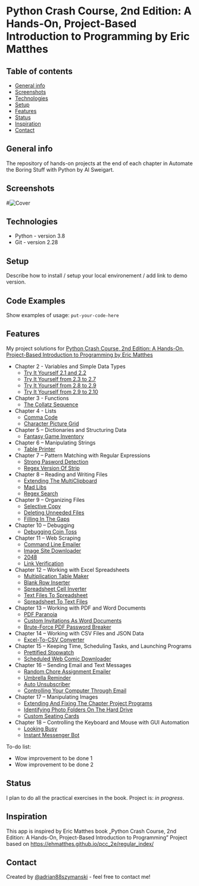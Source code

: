 # Python Crash Course, 2nd Edition: A Hands-On, Project-Based Introduction to Programming by Eric Matthes

## Table of contents
* [General info](#general-info)
* [Screenshots](#screenshots)
* [Technologies](#technologies)
* [Setup](#setup)
* [Features](#features)
* [Status](#status)
* [Inspiration](#inspiration)
* [Contact](#contact)

## General info
The repository of hands-on projects at the end of each chapter in Automate the Boring Stuff with Python by Al Sweigart.

## Screenshots
#![Cover](https://github.com/adrian88szymanski/Python_Crash_Course_Eric_Matthes/blob/master/img/cover.jpg)

## Technologies
* Python - version 3.8
* Git - version 2.28

## Setup
Describe how to install / setup your local environement / add link to demo version.

## Code Examples
Show examples of usage:
`put-your-code-here`

## Features
My project solutions for [Python Crash Course, 2nd Edition: A Hands-On, Project-Based Introduction to Programming by Eric Matthes](https://ehmatthes.github.io/pcc_2e/regular_index/)

* Chapter 2 - Variables and Simple Data Types
    * [Try It Yourself 2.1 and 2.2](https://github.com/adrian88szymanski/Python_Crash_Course_Eric_Matthes/blob/master/2.1_2.2.py)
    * [Try It Yourself from 2.3 to 2.7](https://github.com/adrian88szymanski/Python_Crash_Course_Eric_Matthes/blob/master/2.3_2.4_2.5_2.6_2.7.py)
    * [Try It Yourself from 2.8 to 2.9](https://github.com/adrian88szymanski/Python_Crash_Course_Eric_Matthes/blob/master/2.8_2.9.py)
    * [Try It Yourself from 2.9 to 2.10](https://github.com/adrian88szymanski/Python_Crash_Course_Eric_Matthes/blob/master/2.9_2.10.py)
* Chapter 3 - Functions
    * [The Collatz Sequence](https://github.com/kudeh/automate-the-boring-stuff-projects/tree/master/the-collatz-sequence)
* Chapter 4 - Lists
    * [Comma Code](https://github.com/kudeh/automate-the-boring-stuff-projects/tree/master/comma-code)
    * [Character Picture Grid](https://github.com/kudeh/automate-the-boring-stuff-projects/tree/master/character-picture-grid)
* Chapter 5 – Dictionaries and Structuring Data
    * [Fantasy Game Inventory](https://github.com/kudeh/automate-the-boring-stuff-projects/tree/master/fantasy-game-inventory)
* Chapter 6 – Manipulating Strings
    * [Table Printer](https://github.com/kudeh/automate-the-boring-stuff-projects/tree/master/table-printer)
* Chapter 7 – Pattern Matching with Regular Expressions
    * [Strong Pasword Detection](https://github.com/kudeh/automate-the-boring-stuff-projects/tree/master/strong-password-detector)
    * [Regex Version Of Strip](https://github.com/kudeh/automate-the-boring-stuff-projects/tree/master/regex-strip)
* Chapter 8 – Reading and Writing Files
    * [Extending The MultiClipboard](https://github.com/kudeh/automate-the-boring-stuff-projects/tree/master/multiclipboard)
    * [Mad Libs](https://github.com/kudeh/automate-the-boring-stuff-projects/tree/master/mad-libs)
    * [Regex Search](https://github.com/kudeh/automate-the-boring-stuff-projects/tree/master/regex-search)
* Chapter 9 – Organizing Files
    * [Selective Copy](https://github.com/kudeh/automate-the-boring-stuff-projects/tree/master/selective-copy)
    * [Deleting Unneeded Files](https://github.com/kudeh/automate-the-boring-stuff-projects/tree/master/find-unneeded-files)
    * [Filling In The Gaps](https://github.com/kudeh/automate-the-boring-stuff-projects/tree/master/fill-gaps)
* Chapter 10 – Debugging
    * [Debugging Coin Toss](https://github.com/kudeh/automate-the-boring-stuff-projects/tree/master/coin-toss)
* Chapter 11 – Web Scraping
    * [Command Line Emailer](https://github.com/kudeh/automate-the-boring-stuff-projects/tree/master/command-line-email)
    * [Image Site Downloader](https://github.com/kudeh/automate-the-boring-stuff-projects/tree/master/image-site-downloader)
    * [2048](https://github.com/kudeh/automate-the-boring-stuff-projects/tree/master/play-2048)
    * [Link Verification](https://github.com/kudeh/automate-the-boring-stuff-projects/tree/master/link-verification)
* Chapter 12 – Working with Excel Spreadsheets
    * [Multiplication Table Maker](https://github.com/kudeh/automate-the-boring-stuff-projects/tree/master/multiplication-table-maker)
    * [Blank Row Inserter](https://github.com/kudeh/automate-the-boring-stuff-projects/tree/master/blank-row-inserter)
    * [Spreadsheet Cell Inverter](https://github.com/kudeh/automate-the-boring-stuff-projects/tree/master/cell-inverter)
    * [Text Files To Spreadsheet](https://github.com/kudeh/automate-the-boring-stuff-projects/tree/master/text-to-spreadsheet)
    * [Spreadsheet To Text Files](https://github.com/kudeh/automate-the-boring-stuff-projects/tree/master/worksheet-to-text-files)
* Chapter 13 – Working with PDF and Word Documents
    * [PDF Paranoia](https://github.com/kudeh/automate-the-boring-stuff-projects/tree/master/pdf-paranoia)
    * [Custom Invitations As Word Documents](https://github.com/kudeh/automate-the-boring-stuff-projects/tree/master/custom-invitations)
    * [Brute-Force PDF Password Breaker](https://github.com/kudeh/automate-the-boring-stuff-projects/tree/master/pdf-password-breaker)
* Chapter 14 – Working with CSV Files and JSON Data
    * [Excel-To-CSV Converter](https://github.com/kudeh/automate-the-boring-stuff-projects/tree/master/excel-to-csv-converter)
* Chapter 15 – Keeping Time, Scheduling Tasks, and Launching Programs
    * [Prettified Stopwatch](https://github.com/kudeh/automate-the-boring-stuff-projects/tree/master/prettified-stopwatch)
    * [Scheduled Web Comic Downloader](https://github.com/kudeh/automate-the-boring-stuff-projects/tree/master/web-comic-downloader)
* Chapter 16 – Sending Email and Text Messages
    * [Random Chore Assignment Emailer](https://github.com/kudeh/automate-the-boring-stuff-projects/tree/master/chore-assignment-emailer)
    * [Umbrella Reminder](https://github.com/kudeh/automate-the-boring-stuff-projects/tree/master/umbrella-reminder)
    * [Auto Unsubscriber](https://github.com/kudeh/automate-the-boring-stuff-projects/tree/master/auto-unsubscriber)
    * [Controlling Your Computer Through Email](https://github.com/kudeh/automate-the-boring-stuff-projects/tree/master/bittorrent-downloader)
* Chapter 17 – Manipulating Images
    * [Extending And Fixing The Chapter Project Programs](https://github.com/kudeh/automate-the-boring-stuff-projects/tree/master/resize-add-logo)
    * [Identifying Photo Folders On The Hard Drive](https://github.com/kudeh/automate-the-boring-stuff-projects/tree/master/photo-folder-finder)
    * [Custom Seating Cards](https://github.com/kudeh/automate-the-boring-stuff-projects/tree/master/custom-seating-cards)
* Chapter 18 – Controlling the Keyboard and Mouse with GUI Automation
    * [Looking Busy](https://github.com/kudeh/automate-the-boring-stuff-projects/tree/master/looking-busy)
    * [Instant Messenger Bot](https://github.com/kudeh/automate-the-boring-stuff-projects/tree/master/instant-messenger-bot)

To-do list:
* Wow improvement to be done 1
* Wow improvement to be done 2

## Status
I plan to do all the practical exercises in the book.
Project is: _in progress_.

## Inspiration
This app is inspired by Eric Matthes book „Python Crash Course, 2nd Edition: A Hands-On, Project-Based Introduction to Programming”
Project based on https://ehmatthes.github.io/pcc_2e/regular_index/

## Contact
Created by [@adrian88szymanski](https://github.com/adrian88szymanski) - feel free to contact me!